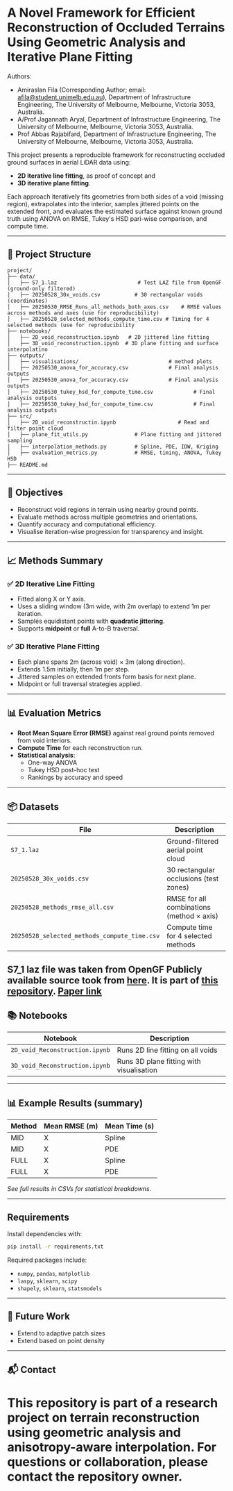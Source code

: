 # A Novel Framework for Efficient Reconstruction of Occluded Terrains Using Geometric Analysis and Iterative Plane Fitting

Authors:
- Amiraslan Fila (Corresponding Author; email: afila@student.unimelb.edu.au), Department of Infrastructure Engineering, The University of Melbourne, Melbourne, Victoria 3053, Australia.
- A/Prof Jagannath Aryal, Department of Infrastructure Engineering, The University of Melbourne, Melbourne, Victoria 3053, Australia.
- Prof Abbas Rajabifard, Department of Infrastructure Engineering, The University of Melbourne, Melbourne, Victoria 3053, Australia.

This project presents a reproducible framework for reconstructing occluded ground surfaces in aerial LiDAR data using:
- **2D iterative line fitting**, as proof of concept and  
- **3D iterative plane fitting**.

Each approach iteratively fits geometries from both sides of a void (missing region), extrapolates into the interior, samples jittered points on the extended front, and evaluates the estimated surface against known ground truth using ANOVA on RMSE, Tukey's HSD pari-wise comparison, and compute time.

---

## 📁 Project Structure

```
project/
├── data/
│   ├── S7_1.laz                          # Test LAZ file from OpenGF (ground-only filtered)
│   ├── 20250528_30x_voids.csv           # 30 rectangular voids (coordinates)
│   ├── 20250530_RMSE_Runs_all_methods_both_axes.csv    # RMSE values across methods and axes (use for reproducibility)
│   ├── 20250528_selected_methods_compute_time.csv # Timing for 4 selected methods (use for reproducibility
├── notebooks/
│   ├── 2D_void_reconstruction.ipynb   # 2D jittered line fitting
│   ├── 3D_void_reconstruction.ipynb  # 3D plane fitting and surface interpolatino
├── outputs/
│   ├── visualisations/                             # method plots
│   ├── 20250530_anova_for_accuracy.csv             # Final analysis outputs
│   ├── 20250530_anova_for_accuracy.csv             # Final analysis outputs
│   ├── 20250530_tukey_hsd_for_compute_time.csv             # Final analysis outputs
│   ├── 20250530_tukey_hsd_for_compute_time.csv             # Final analysis outputs
├── src/
│   ├── 2D_void_reconstructin.ipynb                    # Read and filter point cloud
│   ├── plane_fit_utils.py               # Plane fitting and jittered sampling
│   ├── interpolation_methods.py         # Spline, PDE, IDW, Kriging
│   ├── evaluation_metrics.py            # RMSE, timing, ANOVA, Tukey HSD
├── README.md
```

---

## 🎯 Objectives

- Reconstruct void regions in terrain using nearby ground points.
- Evaluate methods across multiple geometries and orientations.
- Quantify accuracy and computational efficiency.
- Visualise iteration-wise progression for transparency and insight.

---

## 📈 Methods Summary

### ✅ 2D Iterative Line Fitting
- Fitted along X or Y axis.
- Uses a sliding window (3m wide, with 2m overlap) to extend 1m per iteration.
- Samples equidistant points with **quadratic jittering**.
- Supports **midpoint** or **full** A-to-B traversal.

### ✅ 3D Iterative Plane Fitting
- Each plane spans 2m (across void) × 3m (along direction).
- Extends 1.5m initially, then 1m per step.
- Jittered samples on extended fronts form basis for next plane.
- Midpoint or full traversal strategies applied.

---

## 📊 Evaluation Metrics

- **Root Mean Square Error (RMSE)** against real ground points removed from void interiors.
- **Compute Time** for each reconstruction run.
- **Statistical analysis**:
  - One-way ANOVA
  - Tukey HSD post-hoc test
  - Rankings by accuracy and speed

---

## 📦 Datasets

| File                                                | Description                                 |
|-----------------------------------------------------|---------------------------------------------|
| `S7_1.laz`                                          | Ground-filtered aerial point cloud          |
| `20250528_30x_voids.csv`                            | 30 rectangular occlusions (test zones)      |
| `20250528_methods_rmse_all.csv`                     | RMSE for all combinations (method × axis)   |
| `20250528_selected_methods_compute_time.csv`        | Compute time for 4 selected methods         |

S7_1 laz file was taken from OpenGF Publicly available source took from [here](https://drive.google.com/drive/folders/1ud3fuiaNGHBiTVmIg36mrDarz-zzCzID). It is part of [this repository](https://github.com/Nathan-UW/OpenGF?tab=readme-ov-file). [Paper link](https://openaccess.thecvf.com/content/CVPR2021W/EarthVision/html/Qin_OpenGF_An_Ultra-Large-Scale_Ground_Filtering_Dataset_Built_Upon_Open_ALS_CVPRW_2021_paper.html)
---

## 📚 Notebooks

| Notebook                                 | Description                             |
|------------------------------------------|-----------------------------------------|
| `2D_void_Reconstruction.ipynb`           | Runs 2D line fitting on all voids       |
| `3D_void_Reconstruction.ipynb`           | Runs 3D plane fitting with visualisation|

---

## 📊 Example Results (summary)

| Method           | Mean RMSE (m) | Mean Time (s) |
|------------------|---------------|---------------|
| MID | X | Spline |     2.84      |     0.92      |
| MID | X | PDE    |     2.83      |     2.84      |
| FULL | X | Spline|     2.69      |     4.25      |
| FULL | X | PDE   |     2.67      |     4.98      |

*See full results in CSVs for statistical breakdowns.*

---

## Requirements

Install dependencies with:

```bash
pip install -r requirements.txt
```

Required packages include:
- `numpy`, `pandas`, `matplotlib`
- `laspy`, `sklearn`, `scipy`
- `shapely`, `sklearn`, `statsmodels`

---

## 🧪 Future Work

- Extend to adaptive patch sizes
- Extend based on point density

---

## 📬 Contact

This repository is part of a research project on **terrain reconstruction using geometric analysis and anisotropy-aware interpolation**. For questions or collaboration, please contact the repository owner.
=======
